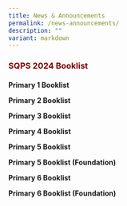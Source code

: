 ```yaml
---
title: News & Announcements
permalink: /news-announcements/
description: ""
variant: markdown
---
```

<h3><strong><span style="color: #800000;">SQPS 2024 Booklist</span></strong></h3>

[](/files/Booklist%202024/SQPS_2024_P1_BOOKLIST.pdf)<h4><strong>Primary 1 Booklist

[](/files/Booklist%202024/SQPS_2024_P2_BOOKLIST.pdf)Primary 2 Booklist

[](/files/Booklist%202024/SQPS_2024_P3_BOOKLIST.pdf)Primary 3 Booklist

[](/files/Booklist%202024/SQPS_2024_P4_BOOKLIST.pdf)Primary 4 Booklist

[](/files/Booklist%202024/SQPS_2024_P5_BOOKLIST.pdf)Primary 5 Booklist

[](/files/Booklist%202024/SQPS_2024_P5FDNBOOKLIST.pdf)Primary 5 Booklist (Foundation)

[](/files/Booklist%202024/SQPS_2024_P6_BOOKLIST.pdf)Primary 6 Booklist

[](/files/Booklist%202024/SQPS_2024_P6FDNBOOKLIST.pdf)Primary 6 Booklist (Foundation)</strong></h4>